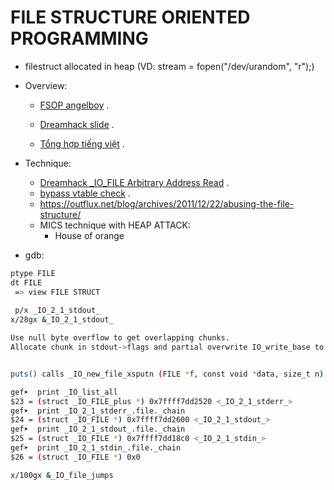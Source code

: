 # FILE STRUCTURE ORIENTED PROGRAMMING

- filestruct allocated in heap (VD: stream = fopen("/dev/urandom", "r");)

- Overview:
    * [FSOP angelboy](https://nightrainy.github.io/2019/08/07/play-withe-file-structure-%E6%90%AC%E8%BF%90/?fbclid=IwAR06PLkixggoSadl1ANGvZNW4zgfNOgcs5VC2l2IHtFzEVclUJzFp2NObsI#content) .

    * [Dreamhack slide](https://learn.dreamhack.io/271#4) .

    * [Tổng hợp tiếng việt](https://hackmd.io/@ductin/r1b8nhBs5) .

- Technique:

    * [Dreamhack _IO_FILE Arbitrary Address Read](https://wyv3rn.tistory.com/111) .
    * [bypass vtable check](https://dhavalkapil.com/blogs/FILE-Structure-Exploitation/) .
    * https://outflux.net/blog/archives/2011/12/22/abusing-the-file-structure/
    * MICS technique with HEAP ATTACK:
        + House of orange 
- gdb:

```bash
ptype FILE
dt FILE
 => view FILE STRUCT 
 
 p/x _IO_2_1_stdout_
x/28gx &_IO_2_1_stdout_

Use null byte overflow to get overlapping chunks.
Allocate chunk in stdout->flags and partial overwrite IO_write_base to get leak. Then allocation at __free_hook and overwrite with one_gadget.


puts() calls _IO_new_file_xsputn (FILE *f, const void *data, size_t n)

gef➤  print _IO_list_all
$23 = (struct _IO_FILE_plus *) 0x7ffff7dd2520 <_IO_2_1_stderr_>
gef➤  print _IO_2_1_stderr_.file._chain
$24 = (struct _IO_FILE *) 0x7ffff7dd2600 <_IO_2_1_stdout_>
gef➤  print _IO_2_1_stdout_.file._chain
$25 = (struct _IO_FILE *) 0x7ffff7dd18c0 <_IO_2_1_stdin_>
gef➤  print _IO_2_1_stdin_.file._chain
$26 = (struct _IO_FILE *) 0x0

x/100gx &_IO_file_jumps
```
